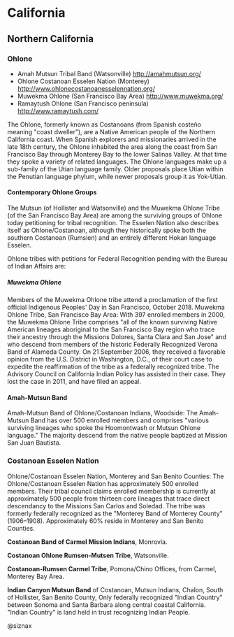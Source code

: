 # California

## Northern California

### Ohlone

* Amah Mutsun Tribal Band (Watsonville) http://amahmutsun.org/
* Ohlone Costanoan Esselen Nation (Monterey) http://www.ohlonecostanoanesselennation.org/
* Muwekma Ohlone (San Francisco Bay Area) http://www.muwekma.org/
* Ramaytush Ohlone (San Francisco peninsula)  http://www.ramaytush.com/

The Ohlone, formerly known as Costanoans (from Spanish costeño meaning
"coast dweller"), are a Native American people of the Northern
California coast. When Spanish explorers and missionaries arrived in
the late 18th century, the Ohlone inhabited the area along the coast
from San Francisco Bay through Monterey Bay to the lower Salinas
Valley. At that time they spoke a variety of related languages. The
Ohlone languages make up a sub-family of the Utian language family.
Older proposals place Utian within the Penutian language phylum, while
newer proposals group it as Yok-Utian.

#### Contemporary Ohlone Groups

The Mutsun (of Hollister and Watsonville) and the Muwekma Ohlone Tribe
(of the San Francisco Bay Area) are among the surviving groups of
Ohlone today petitioning for tribal recognition. The Esselen Nation
also describes itself as Ohlone/Costanoan, although they historically
spoke both the southern Costanoan (Rumsien) and an entirely different
Hokan language Esselen.

Ohlone tribes with petitions for Federal Recognition pending with the
Bureau of Indian Affairs are:

##### Muwekma Ohlone

Members of the Muwekma Ohlone tribe attend a proclamation of the first
official Indigenous Peoples' Day in San Francisco, October 2018.
Muwekma Ohlone Tribe, San Francisco Bay Area: 
With 397 enrolled members in 2000, the Muwekma Ohlone Tribe comprises
"all of the known surviving Native American lineages aboriginal to the
San Francisco Bay region who trace their ancestry through the Missions
Dolores, Santa Clara and San Jose" and who descend from members of the
historic Federally Recognized Verona Band of Alameda County. On 21
September 2006, they received a favorable opinion from the
U.S. District in Washington, D.C., of their court case to expedite the
reaffirmation of the tribe as a federally recognized tribe. The
Advisory Council on California Indian Policy has assisted in their
case. They lost the case in 2011, and have filed an appeal.

#### Amah-Mutsun Band

Amah-Mutsun Band of Ohlone/Costanoan Indians, Woodside:
The Amah-Mutsun Band has over 500 enrolled members and comprises
"various surviving lineages who spoke the Hoomontwash or Mutsun Ohlone
language." The majority descend from the native people baptized at
Mission San Juan Bautista.

### Costanoan Esselen Nation

Ohlone/Costanoan Esselen Nation, Monterey and San Benito Counties:
The Ohlone/Costanoan Esselen Nation has approximately 500 enrolled
members. Their tribal council claims enrolled membership is currently
at approximately 500 people from thirteen core lineages that trace
direct descendancy to the Missions San Carlos and Soledad. The tribe
was formerly federally recognized as the "Monterey Band of Monterey
County" (1906–1908). Approximately 60% reside in Monterey and San
Benito Counties.

**Costanoan Band of Carmel Mission Indians**, Monrovia.

**Costanoan Ohlone Rumsen-Mutsen Tribe**, Watsonville.

**Costanoan-Rumsen Carmel Tribe**, Pomona/Chino Offices, from Carmel,
Monterey Bay Area.

**Indian Canyon Mutsun Band** of Costanoan, Mutsun Indians, Chalon, South
of Hollister, San Benito County, Only federally recognized "Indian
Country" between Sonoma and Santa Barbara along central coastal
California. "Indian Country" is land held in trust recognizing
Indian People.


@siznax

